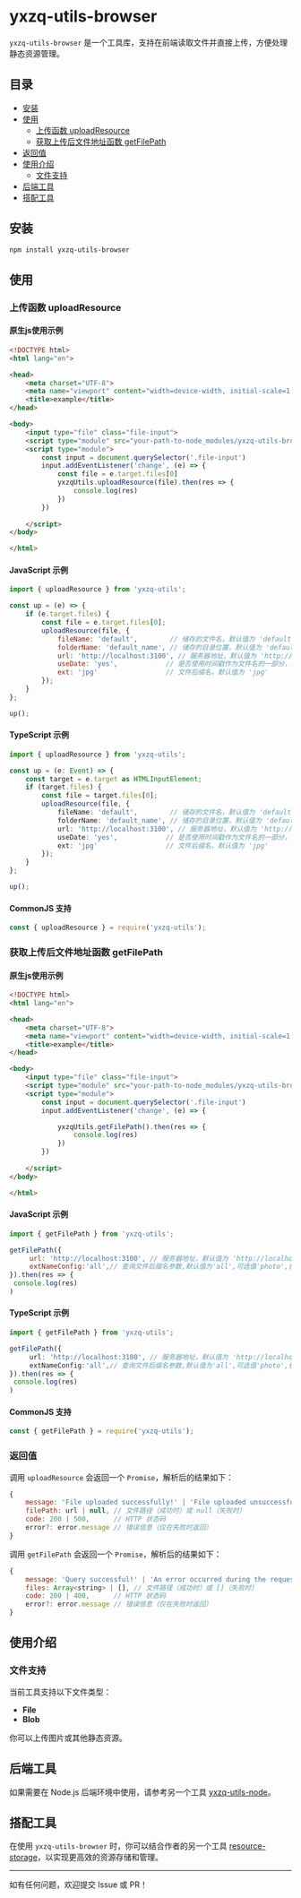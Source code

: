 
# yxzq-utils-browser

`yxzq-utils-browser` 是一个工具库，支持在前端读取文件并直接上传，方便处理静态资源管理。

## 目录

- [安装](#安装)
- [使用](#使用)
  - [上传函数 uploadResource](#上传函数-uploadresource)
  - [获取上传后文件地址函数 getFilePath](#获取上传后文件地址函数-getfilepath)
- [返回值](#返回值)
- [使用介绍](#使用介绍)
  - [文件支持](#文件支持)
- [后端工具](#后端工具)
- [搭配工具](#搭配工具)

## 安装

```bash
npm install yxzq-utils-browser
```

## 使用

### 上传函数 uploadResource

#### 原生js使用示例

```html
<!DOCTYPE html>
<html lang="en">

<head>
    <meta charset="UTF-8">
    <meta name="viewport" content="width=device-width, initial-scale=1.0">
    <title>example</title>
</head>

<body>
    <input type="file" class="file-input">
    <script type="module" src="your-path-to-node_modules/yxzq-utils-browser/dist/dist-umd/index.js"></script>
    <script type="module">
        const input = document.querySelector('.file-input')
        input.addEventListener('change', (e) => {
            const file = e.target.files[0]
            yxzqUtils.uploadResource(file).then(res => {
                console.log(res)
            })
        })
        
    </script>
</body>

</html>
```

#### JavaScript 示例

```javascript
import { uploadResource } from 'yxzq-utils';

const up = (e) => {
    if (e.target.files) {
        const file = e.target.files[0];
        uploadResource(file, {
            fileName: 'default',        // 储存的文件名，默认值为 'default'
            folderName: 'default_name', // 储存的目录位置，默认值为 'default_name'
            url: 'http://localhost:3100', // 服务器地址，默认值为 'http://localhost:3100'
            useDate: 'yes',            // 是否使用时间戳作为文件名的一部分，默认值为 'yes'
            ext: 'jpg'                 // 文件后缀名，默认值为 'jpg'
        });
    }
};

up();
```

#### TypeScript 示例

```typescript
import { uploadResource } from 'yxzq-utils';

const up = (e: Event) => {
    const target = e.target as HTMLInputElement;
    if (target.files) {
        const file = target.files[0];
        uploadResource(file, {
            fileName: 'default',        // 储存的文件名，默认值为 'default'
            folderName: 'default_name', // 储存的目录位置，默认值为 'default_name'
            url: 'http://localhost:3100', // 服务器地址，默认值为 'http://localhost:3100'
            useDate: 'yes',            // 是否使用时间戳作为文件名的一部分，默认值为 'yes'
            ext: 'jpg'                 // 文件后缀名，默认值为 'jpg'
        });
    }
};

up();
```

#### CommonJS 支持

```javascript
const { uploadResource } = require('yxzq-utils');
```

### 获取上传后文件地址函数 getFilePath

#### 原生js使用示例

```html
<!DOCTYPE html>
<html lang="en">

<head>
    <meta charset="UTF-8">
    <meta name="viewport" content="width=device-width, initial-scale=1.0">
    <title>example</title>
</head>

<body>
    <input type="file" class="file-input">
    <script type="module" src="your-path-to-node_modules/yxzq-utils-browser/dist/dist-umd/index.js"></script>
    <script type="module">
        const input = document.querySelector('.file-input')
        input.addEventListener('change', (e) => {

            yxzqUtils.getFilePath().then(res => {
                console.log(res)
            })
        })
        
    </script>
</body>

</html>
```

#### JavaScript 示例

```javascript
import { getFilePath } from 'yxzq-utils';

getFilePath({
     url: 'http://localhost:3100', // 服务器地址，默认值为 'http://localhost:3100'
     extNameConfig:'all',// 查询文件后缀名参数,默认值为'all',可选值'photo',也可传入后缀名数组,如['.html','.jpg']
}).then(res => {
 console.log(res)
)
```

#### TypeScript 示例

```typescript
import { getFilePath } from 'yxzq-utils';

getFilePath({
     url: 'http://localhost:3100', // 服务器地址，默认值为 'http://localhost:3100'
     extNameConfig:'all',// 查询文件后缀名参数,默认值为'all',可选值'photo',也可传入后缀名数组,如['.html','.jpg']
}).then(res => {
 console.log(res)
)
```

#### CommonJS 支持

```javascript
const { getFilePath } = require('yxzq-utils');
```

### 返回值

调用 `uploadResource` 会返回一个 `Promise`，解析后的结果如下：

```javascript
{
    message: 'File uploaded successfully!' | 'File uploaded unsuccessfully!' | 'File does not exist!',
    filePath: url | null, // 文件路径（成功时）或 null（失败时）
    code: 200 | 500,      // HTTP 状态码
    error?: error.message // 错误信息（仅在失败时返回）
}
```

调用 `getFilePath` 会返回一个 `Promise`，解析后的结果如下：

```javascript
{
    message: 'Query successful!' | 'An error occurred during the request',
    files: Array<string> | [], // 文件路径（成功时）或 []（失败时）
    code: 200 | 400,      // HTTP 状态码
    error?: error.message // 错误信息（仅在失败时返回）
}
```

## 使用介绍

### 文件支持

当前工具支持以下文件类型：
- **File**
- **Blob**

你可以上传图片或其他静态资源。

## 后端工具

如果需要在 Node.js 后端环境中使用，请参考另一个工具 [yxzq-utils-node](https://www.npmjs.com/package/yxzq-utils-node)。

## 搭配工具

在使用 `yxzq-utils-browser` 时，你可以结合作者的另一个工具 [resource-storage](https://github.com/SupremacySakura/resource-storage)，以实现更高效的资源存储和管理。

---

如有任何问题，欢迎提交 Issue 或 PR！
